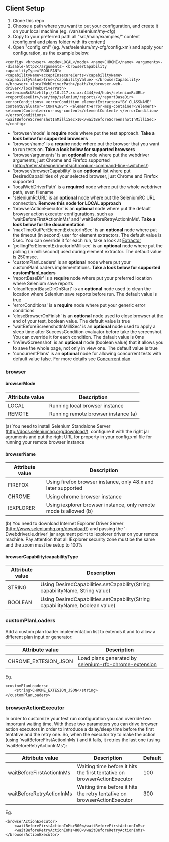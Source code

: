 ## Client Setup

1. Clone this repo
2. Choose a path where you want to put your configuration, and create it on your local machine (eg. /var/selenium/my-cfg)
3. Copy to your preferred path all "src/main/examples/" content (config.xml and plans folder with its content)
4. Open "config.xml" (eg. /var/selenium/my-cfg/config.xml) and apply your configuration, as the example below:

`
	<config>
		<browser>
			<mode>LOCAL</mode>
			<name>CHROME</name>
			<arguments>--disable-http2</arguments>
			<browserCapability capabilityType="BOOLEAN">
			<capabilityName>acceptInsecureCerts</capabilityName>
				<capabilityValue>true</capabilityValue>
			</browserCapability>
		</browser>
		<localWebDriverPath>/path/to/browser-web-driver</localWebDriverPath>
		<seleniumRcURL>http://10.217.xx.xx:4444/wd/hub</seleniumRcURL>
		<reportBaseDir>/var/tmp/selenium/reports/</reportBaseDir>
		<errorConditions>
			<errorCondition elementExtractor="BY_CLASSNAME" contentEvaluator="CONTAINS">
				<element>error-msg-container</element>
				<elementContent>error-msg-content</elementContent>
			</errorCondition>
		</errorConditions>
		<waitBeforeScreenshotInMilliSec>10</waitBeforeScreenshotInMilliSec>
	</config>
`

* 'browser/mode' is **require** node where put the test approach. **Take a look below for supported browsers**
* 'browser/name' is a **require** node where put the browser that you want to run tests on. **Take a look below for supported browsers**
* 'browser/arguments' is an **optional** node where put the webdriver arguments, just Chrome and Firefox supported (http://peter.sh/experiments/chromium-command-line-switches/)
* 'browser/browserCapability' is an **optional** list where put DesiredCapabilities of your selected browser, just Chrome and Firefox supported
* 'localWebDriverPath' is a **required** node where put the whole webdriver path, even filename
* 'seleniumRcURL' is an **optional** node where put the SeleniumRC URL connection. **Remove this node for LOCAL approach**
* 'browserActionExecutor' is an **optional** node where put the default browser action executor configurations, such as 'waitBeforeFirstActionInMs' and 'waitBeforeRetryActionInMs'. **Take a look below for the documentation**
* 'maxTimeOutPerElementExtratorInSec' is an **optional** node where put the timeout (in second) user for element extractors. The default value is 5sec. You can override it for each run, take a look at [Extractor](extractor.md)
* 'pollingPerElementExtractorInMillisec' is an **optional** node where put the polling (in millisecond) used during element extractor. The default value is 250msec.
* 'customPlanLoaders' is an **optional** node where put your customPlanLoaders implementations. **Take a look below for supported customPlanLoaders**
* 'reportBaseDir' is a **require** node where put your preferred location where Selenium save reports
* 'cleanReportBaseDirOnStart' is an **optional** node used to clean the location where Selenium save reports before run. The default value is true
* 'errorConditions' is a **require** node where put your generic error conditions
* 'closeBrowserOnFinish' is an **optional** node used to close browser at the end of your test, boolean value. The default value is true
* 'waitBeforeScreenshotInMilliSec' is an **optional** node used to apply a sleep time after SuccessCondition evaluator before take the screenshot. You can override it for each condition. The dafault value is 0ms
* 'inViewScreenshot' is an **optional** node (boolean value) that it allows you to save the whole page, not only in view one. The default value is true
* 'concurrentPlans' is an **optional** node for allowing concurrent tests with default value false. For more details see [Concurrent plan](docs/concurrent-plan.md)

### browser
#### browserMode

| Attribute value        		| Description										|
| ----------------------------- | ------------------------------------------------- |
| LOCAL							| Running local browser instance					|
| REMOTE						| Running remote browser instance (a)				|

(a) You need to install Selenium Standalone Server (http://docs.seleniumhq.org/download/), configure it with the right jar agruments
and put the right URL for property <seleniumRcURL> in your config.xml file for running your remote browser instance

#### browserName

| Attribute value        		| Description															|
| ----------------------------- | --------------------------------------------------------------------- |
| FIREFOX						| Using firefox browser instance, only 48.x and later supported			|
| CHROME						| Using chrome browser instance											|
| IEXPLORER						| Using iexplorer browser instance, only remote mode is allowed (b)		|

(b) You need to download Internet Explorer Driver Server (http://www.seleniumhq.org/download/) and passing the '-Dwebdriver.ie.driver' jar argument point to iexplorer driver on your remote machine.
Pay attention that all IExplorer security zone must be the same and the zoom must be setup to 100%

#### browserCapability/capabilityType

| Attribute value        		| Description																		|
| ----------------------------- | --------------------------------------------------------------------------------- |
| STRING						| Using DesiredCapabilities.setCapability(String capabilityName, String value)		|
| BOOLEAN						| Using DesiredCapabilities.setCapability(String capabilityName, boolean value)		|

### customPlanLoaders
Add a custom plan loader implementation list to extends it and to allow a different plan input or generator:

| Attribute value        		| Description																												|
| ----------------------------- | ------------------------------------------------------------------------------------------------------------------------- |
| CHROME_EXTESION_JSON			| Load plans generated by [selenium-rfc-chrome-extension](https://github.com/bitmarte/selenium-rfc-chrome-extension)		|

Eg.

	<customPlanLoaders>
		<string>CHROME_EXTESION_JSON</string>
	</customPlanLoaders>
	
### browserActionExecutor
In order to customize your test run configuration you can override two important waiting time.
With these two parameters you can drive browser action executors in order to introduce a dalay/sleep time before the first tentative and the retry one.
So, when the executor try to make the action (using 'waitBeforeFirstActionInMs') and it fails, it retries the last one (using 'waitBeforeRetryActionInMs'):

| Attribute value        		| Description																| Default	|
| ----------------------------- | ------------------------------------------------------------------------- |-----------|
| waitBeforeFirstActionInMs		| Waiting time before it hits the first tentative on browserActionExecutor	| 100		|
| waitBeforeRetryActionInMs		| Waiting time before it hits the retry tentative on browserActionExecutor	| 300		|


Eg.

	<browserActionExecutor>
		<waitBeforeFirstActionInMs>500</waitBeforeFirstActionInMs>
		<waitBeforeRetryActionInMs>800</waitBeforeRetryActionInMs>
	</browserActionExecutor>